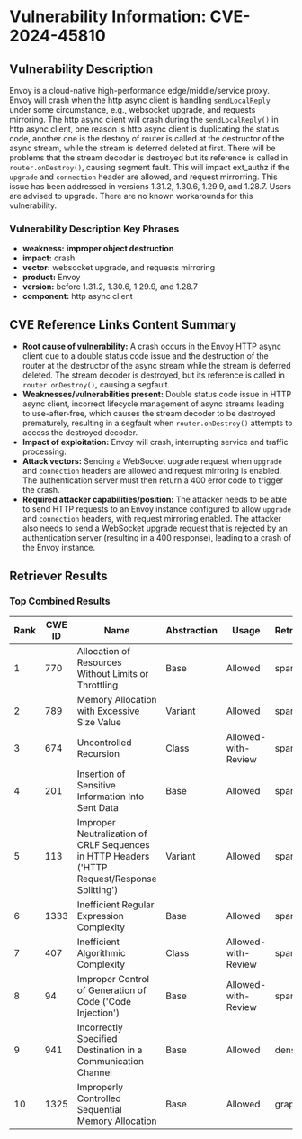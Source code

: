 # Vulnerability Information: CVE-2024-45810

## Vulnerability Description
Envoy is a cloud-native high-performance edge/middle/service proxy. Envoy will crash when the http async client is handling `sendLocalReply` under some circumstance, e.g., websocket upgrade, and requests mirroring. The http async client will crash during the `sendLocalReply()` in http async client, one reason is http async client is duplicating the status code, another one is the destroy of router is called at the destructor of the async stream, while the stream is deferred deleted at first. There will be problems that the stream decoder is destroyed but its reference is called in `router.onDestroy()`, causing segment fault. This will impact ext_authz if the `upgrade` and `connection` header are allowed, and request mirrorring. This issue has been addressed in versions 1.31.2, 1.30.6, 1.29.9, and 1.28.7. Users are advised to upgrade. There are no known workarounds for this vulnerability.

### Vulnerability Description Key Phrases
- **weakness:** **improper object destruction**
- **impact:** crash
- **vector:** websocket upgrade, and requests mirroring
- **product:** Envoy
- **version:** before 1.31.2, 1.30.6, 1.29.9, and 1.28.7
- **component:** http async client

## CVE Reference Links Content Summary
- **Root cause of vulnerability:** A crash occurs in the Envoy HTTP async client due to a double status code issue and the destruction of the router at the destructor of the async stream while the stream is deferred deleted. The stream decoder is destroyed, but its reference is called in `router.onDestroy()`, causing a segfault.
- **Weaknesses/vulnerabilities present:** Double status code issue in HTTP async client, incorrect lifecycle management of async streams leading to use-after-free, which causes the stream decoder to be destroyed prematurely, resulting in a segfault when `router.onDestroy()` attempts to access the destroyed decoder.
- **Impact of exploitation:** Envoy will crash, interrupting service and traffic processing.
- **Attack vectors:** Sending a WebSocket upgrade request when `upgrade` and `connection` headers are allowed and request mirroring is enabled. The authentication server must then return a 400 error code to trigger the crash.
- **Required attacker capabilities/position:** The attacker needs to be able to send HTTP requests to an Envoy instance configured to allow `upgrade` and `connection` headers, with request mirroring enabled. The attacker also needs to send a WebSocket upgrade request that is rejected by an authentication server (resulting in a 400 response), leading to a crash of the Envoy instance.

## Retriever Results

### Top Combined Results

| Rank | CWE ID | Name | Abstraction | Usage  | Retrievers | Individual Scores |
|------|--------|------|-------------|-------|------------|-------------------|
| 1 | 770 | Allocation of Resources Without Limits or Throttling | Base | Allowed | sparse | 0.749 |
| 2 | 789 | Memory Allocation with Excessive Size Value | Variant | Allowed | sparse | 0.733 |
| 3 | 674 | Uncontrolled Recursion | Class | Allowed-with-Review | sparse | 0.680 |
| 4 | 201 | Insertion of Sensitive Information Into Sent Data | Base | Allowed | sparse | 0.677 |
| 5 | 113 | Improper Neutralization of CRLF Sequences in HTTP Headers ('HTTP Request/Response Splitting') | Variant | Allowed | sparse | 0.650 |
| 6 | 1333 | Inefficient Regular Expression Complexity | Base | Allowed | sparse | 0.645 |
| 7 | 407 | Inefficient Algorithmic Complexity | Class | Allowed-with-Review | sparse | 0.639 |
| 8 | 94 | Improper Control of Generation of Code ('Code Injection') | Base | Allowed-with-Review | sparse | 0.639 |
| 9 | 941 | Incorrectly Specified Destination in a Communication Channel | Base | Allowed | dense | 0.472 |
| 10 | 1325 | Improperly Controlled Sequential Memory Allocation | Base | Allowed | graph | 0.003 |

